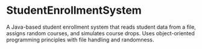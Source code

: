# StudentEnrollmentSystem
A Java-based student enrollment system that reads student data from a file, assigns random courses, and simulates course drops. Uses object-oriented programming principles with file handling and randomness.
